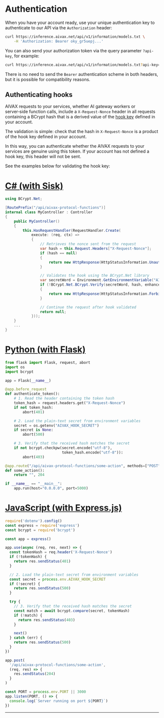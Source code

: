 # Authentication

When you have your account ready, use your unique authentication key to authenticate to our API via the `Authorization` header:

```bash
curl https://inference.aivax.net/api/v1/information/models.txt \
    -H 'Authorization: Bearer oky_gr5uepj...'
```

You can also send your authorization token via the query parameter `?api-key`, for example:

```bash
curl https://inference.aivax.net/api/v1/information/models.txt?api-key=oky_gr5uepj...
```

There is no need to send the `Bearer` authentication scheme in both headers, but it is possible for compatibility reasons.

## Authenticating hooks

AIVAX requests to your services, whether AI gateway workers or server‑side function calls, include a `X-Request-Nonce` header in all requests containing a BCrypt hash that is a derived value of the [hook key](https://console.aivax.net/dashboard/account) defined in your account.

The validation is simple: check that the hash in `X-Request-Nonce` is a product of the hook key defined in your account.

In this way, you can authenticate whether the AIVAX requests to your services are genuine using this token. If your account has not defined a hook key, this header will not be sent.

See the examples below for validating the hook key:

# [C# (with Sisk)](#tab/csharp-sisk)

```csharp
using BCrypt.Net;

[RoutePrefix("/api/aivax-protocol-functions")]
internal class MyController : Controller
{
    public MyController()
    {
        this.HasRequestHandler(RequestHandler.Create(
            execute: (req, ctx) =>
            {
                // Retrieves the nonce sent from the request
                var hash = this.Request.Headers["X-Request-Nonce"];
                if (hash == null)
                {
                    return new HttpResponse(HttpStatusInformation.Unauthorized);
                }

                // Validates the hook using the BCrypt.Net library
                var secretWord = Environment.GetEnvironmentVariable("AIVAX_HOOK_SECRET");
                if (!BCrypt.Net.BCrypt.Verify(secretWord, hash, enhancedEntropy: false))
                {
                    return new HttpResponse(HttpStatusInformation.Forbidden);
                }

                // Continue the request after hook validated
                return null;
            }));
    }
    ...
}
```

# [Python (with Flask)](#tab/python-flask)

```python
from flask import Flask, request, abort
import os
import bcrypt

app = Flask(__name__)

@app.before_request
def authenticate_token():
    # 1. Read the header containing the token hash
    token_hash = request.headers.get("X-Request-Nonce")
    if not token_hash:
        abort(401)

    # 2. Load the plain‑text secret from environment variables
    secret = os.getenv("AIVAX_HOOK_SECRET")
    if secret is None:
        abort(500)

    # 3. Verify that the received hash matches the secret
    if not bcrypt.checkpw(secret.encode("utf-8"),
                          token_hash.encode("utf-8")):
        abort(403)

@app.route("/api/aivax-protocol-functions/some-action", methods=["POST"])
def some_action():
    return "", 204

if __name__ == "__main__":
    app.run(host="0.0.0.0", port=5000)
```

# [JavaScript (with Express.js)](#tab/js-express)

```javascript
require('dotenv').config()
const express = require('express')
const bcrypt = require('bcrypt')

const app = express()

app.use(async (req, res, next) => {
  const tokenHash = req.header('X-Request-Nonce')
  if (!tokenHash) {
    return res.sendStatus(401)
  }

  // 2. Load the plain‑text secret from environment variables
  const secret = process.env.AIVAX_HOOK_SECRET
  if (!secret) {
    return res.sendStatus(500)
  }

  try {
    // 3. Verify that the received hash matches the secret
    const match = await bcrypt.compare(secret, tokenHash)
    if (!match) {
      return res.sendStatus(403)
    }

    next()
  } catch (err) {
    return res.sendStatus(500)
  }
})

app.post(
  '/api/aivax-protocol-functions/some-action',
  (req, res) => {
    res.sendStatus(204)
  }
)

const PORT = process.env.PORT || 3000
app.listen(PORT, () => {
  console.log(`Server running on port ${PORT}`)
})
```

---